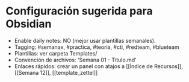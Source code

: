 # Configuración sugerida para Obsidian

- Enable daily notes: NO (mejor usar plantillas semanales).
- Tagging: #semanax, #practica, #teoria, #cti, #redteam, #blueteam
- Plantillas: ver carpeta Templates/
- Convención de archivos: 'Semana 01 - Título.md'
- Enlaces rápidos: crear un panel con atajos a [[Índice de Recursos]], [[Semana 12]], [[template_zettel]]
